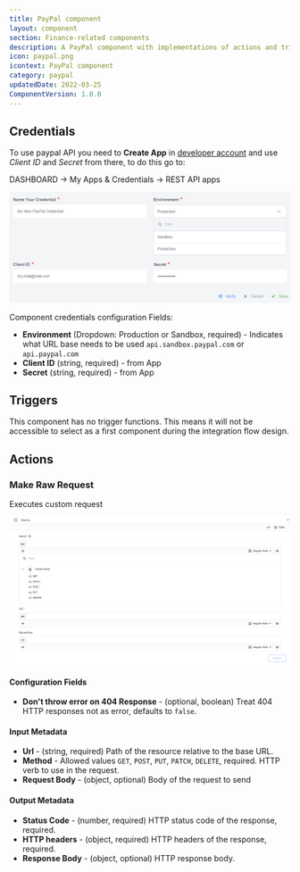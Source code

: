 ```yaml
---
title: PayPal component
layout: component
section: Finance-related components
description: A PayPal component with implementations of actions and triggers based off of the Open Integration Hub (OIH) Standard.
icon: paypal.png
icontext: PayPal component
category: paypal
updatedDate: 2022-03-25
ComponentVersion: 1.0.0
---
```


## Credentials

To use paypal API you need to **Create App** in [developer account](https://developer.paypal.com/) and use *Client ID* and *Secret* from there, to do this go to:

DASHBOARD -> My Apps & Credentials -> REST API apps

![PayPal Credentials](img/paypal-cred.png)

Component credentials configuration Fields:

 * **Environment**  (Dropdown: Production or Sandbox, required) - Indicates what URL base needs to be used `api.sandbox.paypal.com` or `api.paypal.com`
  * **Client ID**  (string, required) - from App
  * **Secret**  (string, required) - from App

## Triggers

This component has no trigger functions. This means it will not be accessible to select as a first component during the integration flow design.

## Actions

### Make Raw Request

Executes custom request

![Make Raw Request](img/make-raw-request.png)

#### Configuration Fields

* **Don't throw error on 404 Response** - (optional, boolean) Treat 404 HTTP responses not as error, defaults to `false`.

#### Input Metadata

* **Url** - (string, required) Path of the resource relative to the base URL.
* **Method** - Allowed values `GET`, `POST`, `PUT`, `PATCH`, `DELETE`, required. HTTP verb to use in the request.
* **Request Body** - (object, optional) Body of the request to send

#### Output Metadata

* **Status Code** - (number, required) HTTP status code of the response, required.
* **HTTP headers** - (object, required) HTTP headers of the response, required.
* **Response Body** - (object, optional) HTTP response body.

